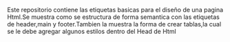 Este repositorio contiene las etiquetas basicas para el diseño de una pagina Html.Se muestra como se estructura de forma semantica con las etiquetas de header,main y footer.Tambien la muestra la forma de crear tablas,la cual se le debe agregar algunos estilos dentro del Head de Html 
